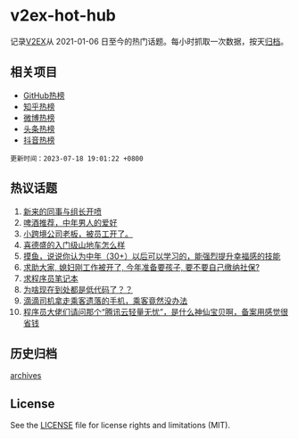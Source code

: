 # v2ex-hot-hub

 记录[V2EX](https://www.v2ex.com/)从 2021-01-06 日至今的热门话题。每小时抓取一次数据，按天[归档](archives)。
 
 ## 相关项目

- [GitHub热榜](https://github.com/it985/github-hot-hub)
- [知乎热榜](https://github.com/it985/zhihu-hot-hub)
- [微博热榜](https://github.com/it985/weibo-hot-hub)
- [头条热榜](https://github.com/it985/toutiao-hot-hub)
- [抖音热榜](https://github.com/it985/douyin-hot-hub)


 `更新时间：2023-07-18 19:01:22 +0800`

## 热议话题

1. [新来的同事与组长开喷](https://www.v2ex.com/t/957643)
1. [啤酒推荐，中年男人的爱好](https://www.v2ex.com/t/957639)
1. [小跨境公司老板，被员工开了。](https://www.v2ex.com/t/957526)
1. [喜德盛的入门级山地车怎么样](https://www.v2ex.com/t/957592)
1. [摸鱼，说说你认为中年（30+）以后可以学习的，能强烈提升幸福感的技能](https://www.v2ex.com/t/957646)
1. [求助大家, 媳妇刚工作被开了, 今年准备要孩子, 要不要自己缴纳社保?](https://www.v2ex.com/t/957594)
1. [求程序员笔记本](https://www.v2ex.com/t/957606)
1. [为啥现在到处都是低代码了？？](https://www.v2ex.com/t/957539)
1. [滴滴司机拿走乘客遗落的手机，乘客竟然没办法](https://www.v2ex.com/t/957673)
1. [程序员大佬们请问那个“腾讯云轻量无忧”，是什么神仙宝贝啊，备案用感觉很省钱](https://www.v2ex.com/t/957581)

## 历史归档

[archives](archives)

## License

See the [LICENSE](LICENSE) file for license rights and limitations (MIT).
